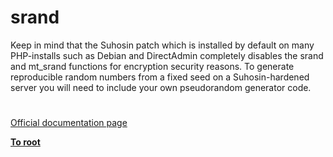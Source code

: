 # srand





Keep in mind that the Suhosin patch which is installed by default on many PHP-installs such as Debian and DirectAdmin completely disables the srand and mt_srand functions for encryption security reasons. To generate reproducible random numbers from a fixed seed on a Suhosin-hardened server you will need to include your own pseudorandom generator code.

  

#

[Official documentation page](https://www.php.net/manual/en/function.srand.php)

**[To root](/README.md)**